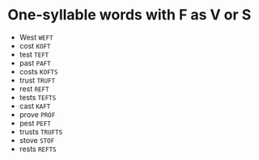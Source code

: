 # One-syllable words with F as V or S

* West `WEFT`
* cost `KOFT`
* test `TEFT`
* past `PAFT`
* costs `KOFTS`
* trust `TRUFT`
* rest `REFT`
* tests `TEFTS`
* cast `KAFT`
* prove `PROF`
* pest `PEFT`
* trusts `TRUFTS`
* stove `STOF`
* rests `REFTS`
